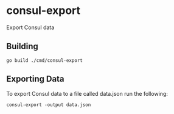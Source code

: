 # consul-export
Export Consul data

## Building

`go build ./cmd/consul-export`

## Exporting Data

To export Consul data to a file called data.json run the following:

`consul-export -output data.json`